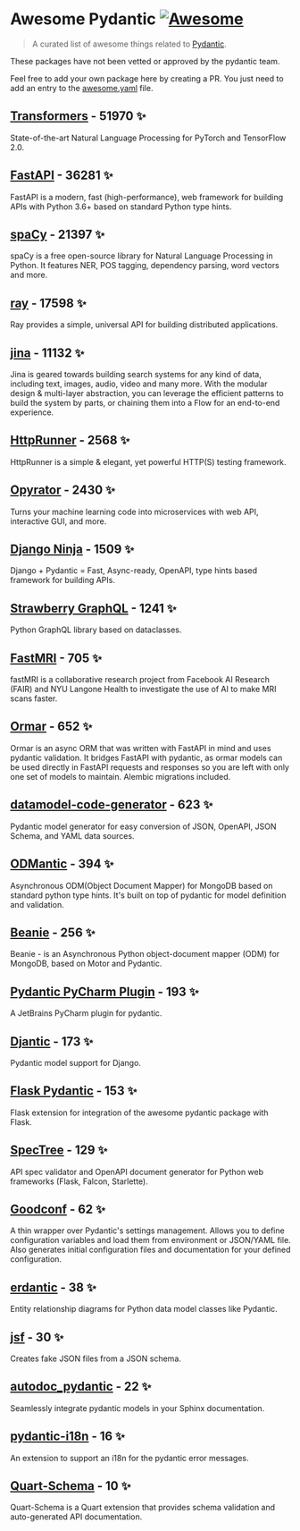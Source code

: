 # Awesome Pydantic [![Awesome](https://awesome.re/badge-flat.svg)](https://github.com/sindresorhus/awesome)

> A curated list of awesome things related to [Pydantic](https://pydantic-docs.helpmanual.io/).

These packages have not been vetted or approved by the pydantic team.

Feel free to add your own package here by creating a PR. You just need to add an entry to the [awesome.yaml](./awesome.yaml) file.


## [Transformers](https://github.com/huggingface/transformers) - 51970 ✨

State-of-the-art Natural Language Processing for PyTorch and TensorFlow 2.0.

## [FastAPI](https://github.com/tiangolo/fastapi) - 36281 ✨

FastAPI is a modern, fast (high-performance), web framework for building APIs with Python 3.6+ based on standard Python type hints.

## [spaCy](https://github.com/explosion/spaCy) - 21397 ✨

spaCy is a free open-source library for Natural Language Processing in Python. It features NER, POS tagging, dependency parsing, word vectors and more.

## [ray](https://github.com/ray-project/ray) - 17598 ✨

Ray provides a simple, universal API for building distributed applications.

## [jina](https://github.com/jina-ai/jina) - 11132 ✨

Jina is geared towards building search systems for any kind of data, including text, images, audio, video and many more. With the modular design & multi-layer abstraction, you can leverage the efficient patterns to build the system by parts, or chaining them into a Flow for an end-to-end experience.

## [HttpRunner](https://github.com/httprunner/httprunner) - 2568 ✨

HttpRunner is a simple & elegant, yet powerful HTTP(S) testing framework.

## [Opyrator](https://github.com/ml-tooling/opyrator) - 2430 ✨

Turns your machine learning code into microservices with web API, interactive GUI, and more.

## [Django Ninja](https://github.com/vitalik/django-ninja) - 1509 ✨

Django + Pydantic = Fast, Async-ready, OpenAPI, type hints based framework for building APIs.

## [Strawberry GraphQL](https://github.com/strawberry-graphql/strawberry) - 1241 ✨

Python GraphQL library based on dataclasses.

## [FastMRI](https://github.com/facebookresearch/fastMRI) - 705 ✨

fastMRI is a collaborative research project from Facebook AI Research (FAIR) and NYU Langone Health to investigate the use of AI to make MRI scans faster.

## [Ormar](https://github.com/collerek/ormar) - 652 ✨

Ormar is an async ORM that was written with FastAPI in mind and uses pydantic validation. It bridges FastAPI with pydantic, as ormar models can be used directly in FastAPI requests and responses so you are left with only one set of models to maintain. Alembic migrations included.

## [datamodel-code-generator](https://github.com/koxudaxi/datamodel-code-generator) - 623 ✨

Pydantic model generator for easy conversion of JSON, OpenAPI, JSON Schema, and YAML data sources.

## [ODMantic](https://github.com/art049/odmantic) - 394 ✨

Asynchronous ODM(Object Document Mapper) for MongoDB based on standard python type hints. It's built on top of pydantic for model definition and validation.

## [Beanie](https://github.com/roman-right/beanie) - 256 ✨

Beanie - is an Asynchronous Python object-document mapper (ODM) for MongoDB, based on Motor and Pydantic.

## [Pydantic PyCharm Plugin](https://github.com/koxudaxi/pydantic-pycharm-plugin) - 193 ✨

A JetBrains PyCharm plugin for pydantic.

## [Djantic](https://github.com/jordaneremieff/djantic) - 173 ✨

Pydantic model support for Django.

## [Flask Pydantic](https://github.com/bauerji/flask_pydantic) - 153 ✨

Flask extension for integration of the awesome pydantic package with Flask.

## [SpecTree](https://github.com/0b01001001/spectree) - 129 ✨

API spec validator and OpenAPI document generator for Python web frameworks (Flask, Falcon, Starlette).

## [Goodconf](https://github.com/lincolnloop/goodconf) - 62 ✨

A thin wrapper over Pydantic's settings management. Allows you to define configuration variables and load them from environment or JSON/YAML file. Also generates initial configuration files and documentation for your defined configuration.

## [erdantic](https://github.com/drivendataorg/erdantic) - 38 ✨

Entity relationship diagrams for Python data model classes like Pydantic.

## [jsf](https://github.com/ghandic/jsf) - 30 ✨

Creates fake JSON files from a JSON schema.

## [autodoc_pydantic](https://github.com/mansenfranzen/autodoc_pydantic) - 22 ✨

Seamlessly integrate pydantic models in your Sphinx documentation.

## [pydantic-i18n](https://github.com/boardpack/pydantic-i18n) - 16 ✨

An extension to support an i18n for the pydantic error messages.

## [Quart-Schema](https://gitlab.com/pgjones/quart-schema) - 10 ✨

Quart-Schema is a Quart extension that provides schema validation and auto-generated API documentation.
